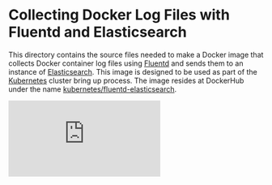 # Collecting Docker Log Files with Fluentd and Elasticsearch
This directory contains the source files needed to make a Docker image
that collects Docker container log files using [Fluentd](http://www.fluentd.org/)
and sends them to an instance of [Elasticsearch](http://www.elasticsearch.org/).
This image is designed to be used as part of the [Kubernetes](https://github.com/kubernetes/kubernetes)
cluster bring up process. The image resides at DockerHub under the name
[kubernetes/fluentd-elasticsearch](https://registry.hub.docker.com/u/kubernetes/fluentd-elasticsearch/).


[![Analytics](https://kubernetes-site.appspot.com/UA-36037335-10/GitHub/cluster/addons/fluentd-elasticsearch/fluentd-es-image/README.md?pixel)]()
